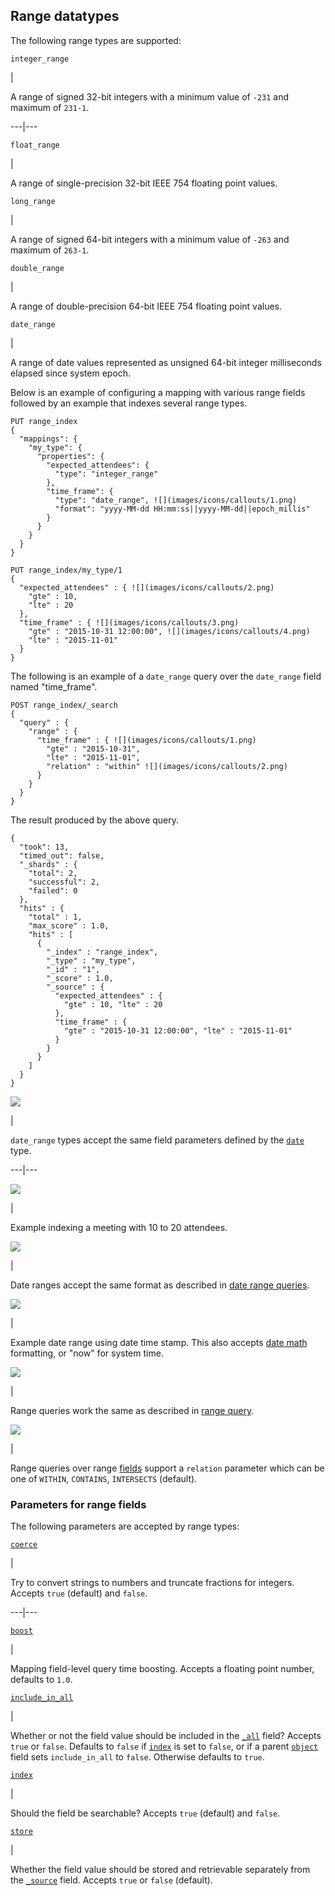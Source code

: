 ## Range datatypes

The following range types are supported:

`integer_range`

| 

A range of signed 32-bit integers with a minimum value of `-231` and maximum of `231-1`.   
  
---|---  
  
`float_range`

| 

A range of single-precision 32-bit IEEE 754 floating point values.   
  
`long_range`

| 

A range of signed 64-bit integers with a minimum value of `-263` and maximum of `263-1`.   
  
`double_range`

| 

A range of double-precision 64-bit IEEE 754 floating point values.   
  
`date_range`

| 

A range of date values represented as unsigned 64-bit integer milliseconds elapsed since system epoch.   
  
Below is an example of configuring a mapping with various range fields followed by an example that indexes several range types.
    
    
    PUT range_index
    {
      "mappings": {
        "my_type": {
          "properties": {
            "expected_attendees": {
              "type": "integer_range"
            },
            "time_frame": {
              "type": "date_range", ![](images/icons/callouts/1.png)
              "format": "yyyy-MM-dd HH:mm:ss||yyyy-MM-dd||epoch_millis"
            }
          }
        }
      }
    }
    
    PUT range_index/my_type/1
    {
      "expected_attendees" : { ![](images/icons/callouts/2.png)
        "gte" : 10,
        "lte" : 20
      },
      "time_frame" : { ![](images/icons/callouts/3.png)
        "gte" : "2015-10-31 12:00:00", ![](images/icons/callouts/4.png)
        "lte" : "2015-11-01"
      }
    }

The following is an example of a `date_range` query over the `date_range` field named "time_frame".
    
    
    POST range_index/_search
    {
      "query" : {
        "range" : {
          "time_frame" : { ![](images/icons/callouts/1.png)
            "gte" : "2015-10-31",
            "lte" : "2015-11-01",
            "relation" : "within" ![](images/icons/callouts/2.png)
          }
        }
      }
    }

The result produced by the above query.
    
    
    {
      "took": 13,
      "timed_out": false,
      "_shards" : {
        "total": 2,
        "successful": 2,
        "failed": 0
      },
      "hits" : {
        "total" : 1,
        "max_score" : 1.0,
        "hits" : [
          {
            "_index" : "range_index",
            "_type" : "my_type",
            "_id" : "1",
            "_score" : 1.0,
            "_source" : {
              "expected_attendees" : {
                "gte" : 10, "lte" : 20
              },
              "time_frame" : {
                "gte" : "2015-10-31 12:00:00", "lte" : "2015-11-01"
              }
            }
          }
        ]
      }
    }

![](images/icons/callouts/1.png)

| 

`date_range` types accept the same field parameters defined by the [`date`](date.html) type.   
  
---|---  
  
![](images/icons/callouts/2.png)

| 

Example indexing a meeting with 10 to 20 attendees.   
  
![](images/icons/callouts/3.png)

| 

Date ranges accept the same format as described in [date range queries](query-dsl-range-query.html#ranges-on-dates).   
  
![](images/icons/callouts/4.png)

| 

Example date range using date time stamp. This also accepts [date math](common-options.html#date-math) formatting, or "now" for system time.   
  
![](images/icons/callouts/1.png)

| 

Range queries work the same as described in [range query](query-dsl-range-query.html).   
  
![](images/icons/callouts/2.png)

| 

Range queries over range [fields](mapping-types.html) support a `relation` parameter which can be one of `WITHIN`, `CONTAINS`, `INTERSECTS` (default).   
  
### Parameters for range fields

The following parameters are accepted by range types:

[`coerce`](coerce.html)

| 

Try to convert strings to numbers and truncate fractions for integers. Accepts `true` (default) and `false`.   
  
---|---  
  
[`boost`](mapping-boost.html)

| 

Mapping field-level query time boosting. Accepts a floating point number, defaults to `1.0`.   
  
[`include_in_all`](include-in-all.html)

| 

Whether or not the field value should be included in the [`_all`](mapping-all-field.html) field? Accepts `true` or `false`. Defaults to `false` if [`index`](mapping-index.html) is set to `false`, or if a parent [`object`](object.html) field sets `include_in_all` to `false`. Otherwise defaults to `true`.   
  
[`index`](mapping-index.html)

| 

Should the field be searchable? Accepts `true` (default) and `false`.   
  
[`store`](mapping-store.html)

| 

Whether the field value should be stored and retrievable separately from the [`_source`](mapping-source-field.html) field. Accepts `true` or `false` (default). 
